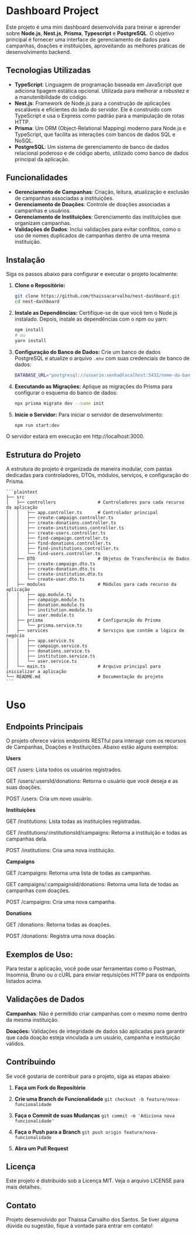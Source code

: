 # Dashboard Project

Este projeto é uma mini dashboard desenvolvida para treinar e aprender sobre **Node.js**, **Nest.js**, **Prisma**, **Typescript** e **PostgreSQL**. O objetivo principal é fornecer uma interface de gerenciamento de dados para campanhas, doações e instituições, aproveitando as melhores práticas de desenvolvimento backend.

## Tecnologias Utilizadas

- **TypeScript**: Linguagem de programação baseada em JavaScript que adiciona tipagem estática opcional. Utilizada para melhorar a robustez e a manutenibilidade do código.
- **Nest.js**: Framework de Node.js para a construção de aplicações escaláveis e eficientes do lado do servidor. Ele é construído com TypeScript e usa o Express como padrão para a manipulação de rotas HTTP.
- **Prisma**: Um ORM (Object-Relational Mapping) moderno para Node.js e TypeScript, que facilita as interações com bancos de dados SQL e NoSQL.
- **PostgreSQL**: Um sistema de gerenciamento de banco de dados relacional poderoso e de código aberto, utilizado como banco de dados principal da aplicação.

## Funcionalidades

- **Gerenciamento de Campanhas**: Criação, leitura, atualização e exclusão de campanhas associadas a instituições.
- **Gerenciamento de Doações**: Controle de doações associadas a campanhas e usuários.
- **Gerenciamento de Instituições**: Gerenciamento das instituições que organizam campanhas.
- **Validações de Dados**: Inclui validações para evitar conflitos, como o uso de nomes duplicados de campanhas dentro de uma mesma instituição.

## Instalação

Siga os passos abaixo para configurar e executar o projeto localmente:

1. **Clone o Repositório:**

   ```bash
   git clone https://github.com/thaissacarvalho/nest-dashboard.git
   cd nest-dashboard
   ```
   
2. **Instale as Dependências:**
     Certifique-se de que você tem o Node.js instalado. Depois, instale as dependências com o npm ou yarn:
    ```bash
    npm install
    # ou
    yarn install
   ```

3. **Configuração do Banco de Dados:**
        Crie um banco de dados PostgreSQL e atualize o arquivo ```.env``` com suas credenciais de banco de dados:
    
    ```bash 
    DATABASE_URL="postgresql://usuario:senha@localhost:5432/nome-do-banco"
    ```
4. **Executando as Migrações:** Aplique as migrações do Prisma para configurar o esquema do banco de dados:

    ```bash
    npx prisma migrate dev --name init
    ```

5. **Inicie o Servidor:** Para iniciar o servidor de desenvolvimento:
    ```bash
    npm run start:dev
    ```
O servidor estará em execução em http://localhost:3000.

## Estrutura do Projeto
A estrutura do projeto é organizada de maneira modular, com pastas dedicadas para controladores, DTOs, módulos, serviços, e configuração do Prisma.

    ```plaintext
    ├── src
    │   ├── controllers                # Controladores para cada recurso da aplicação
    │   │   ├── app.controller.ts      # Controlador principal
    │   │   ├── create-campaign.controller.ts
    │   │   ├── create-donations.controller.ts
    │   │   ├── create-institutions.controller.ts
    │   │   ├── create-users.controller.ts
    │   │   ├── find-campaign.controller.ts
    │   │   ├── find-donations.controller.ts
    │   │   ├── find-institutions.controller.ts
    │   │   └── find-users.controller.ts
    │   ├── DTO                        # Objetos de Transferência de Dados
    │   │   ├── create-campaign.dto.ts
    │   │   ├── create-donation.dto.ts
    │   │   ├── create-institution.dto.ts
    │   │   └── create-user.dto.ts
    │   ├── modules                    # Módulos para cada recurso da aplicação
    │   │   ├── app.module.ts
    │   │   ├── campaign.module.ts
    │   │   ├── donation.module.ts
    │   │   ├── institution.module.ts
    │   │   └── user.module.ts
    │   ├── prisma                     # Configuração do Prisma
    │   │   └── prisma.service.ts
    │   ├── services                   # Serviços que contêm a lógica de negócio
    │   │   ├── app.service.ts
    │   │   ├── campaign.service.ts
    │   │   ├── donations.service.ts
    │   │   ├── institution.service.ts
    │   │   └── user.service.ts
    │   └── main.ts                    # Arquivo principal para inicializar a aplicação
    └── README.md                      # Documentação do projeto
    ```

# Uso

## Endpoints Principais

O projeto oferece vários endpoints RESTful para interagir com os recursos de Campanhas, Doações e Instituições. Abaixo estão alguns exemplos:

**Users**

GET /users: Lista todos os usuários registrados.

GET /users/:usersId/donations: Retorna o usuário que você deseja e as suas doações.

POST /users: Cria um novo usuário.

**Instituições**

GET /institutions: Lista todas as instituições registradas.

GET /institutions/:institutionsId/campaigns: Retorna a instituição e todas as campanhas dela.

POST /institutions: Cria uma nova instituição.

**Campaigns**

GET /campaigns: Retorna uma lista de todas as campanhas.

GET campaigns/:campaignsId/donations: Retorna uma lista de todas as campanhas com doações.

POST /campaigns: Cria uma nova campanha.

**Donations**

GET /donations: Retorna todas as doações.

POST /donations: Registra uma nova doação.

## Exemplos de Uso: 

Para testar a aplicação, você pode usar ferramentas como o Postman, Insomnia, Bruno ou o cURL para enviar requisições HTTP para os endpoints listados acima.

## Validações de Dados

**Campanhas**: Não é permitido criar campanhas com o mesmo nome dentro da mesma instituição.

**Doações:** Validações de integridade de dados são aplicadas para garantir que cada doação esteja vinculada a um usuário, campanha e instituição válidos.

## Contribuindo

Se você gostaria de contribuir para o projeto, siga as etapas abaixo:

1. **Faça um Fork do Repositório**

2. **Crie uma Branch de Funcionalidade** 
```git checkout -b feature/nova-funcionalidade```

3. **Faça o Commit de suas Mudanças** 
```git commit -m 'Adiciona nova funcionalidade'```

4. **Faça o Push para a Branch**
```git push origin feature/nova-funcionalidade```

5. **Abra um Pull Request**

## Licença

Este projeto é distribuído sob a Licença MIT. Veja o arquivo LICENSE para mais detalhes.

## Contato

Projeto desenvolvido por Thaissa Carvalho dos Santos. Se tiver alguma dúvida ou sugestão, fique à vontade para entrar em contato!